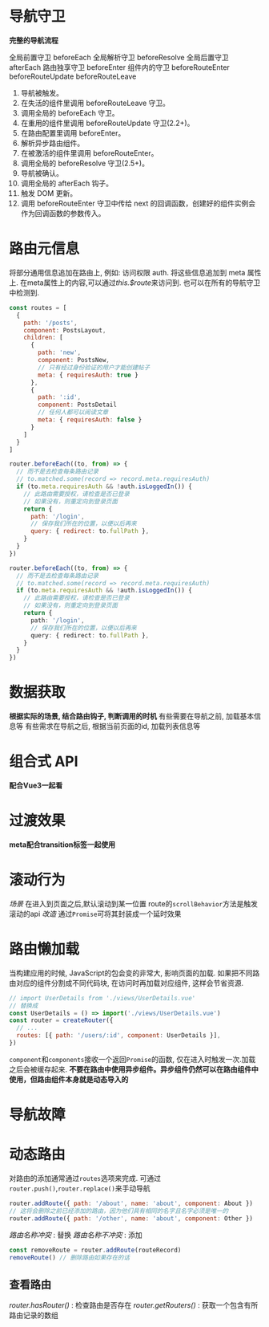 # 导航守卫

**完整的导航流程**

全局前置守卫  beforeEach
全局解析守卫  beforeResolve
全局后置守卫  afterEach
路由独享守卫  beforeEnter
组件内的守卫  beforeRouteEnter  beforeRouteUpdate beforeRouteLeave

1. 导航被触发。
2. 在失活的组件里调用 beforeRouteLeave 守卫。
3. 调用全局的 beforeEach 守卫。
4. 在重用的组件里调用 beforeRouteUpdate 守卫(2.2+)。
5. 在路由配置里调用 beforeEnter。
6. 解析异步路由组件。
7. 在被激活的组件里调用 beforeRouteEnter。
8. 调用全局的 beforeResolve 守卫(2.5+)。
9. 导航被确认。
10. 调用全局的 afterEach 钩子。
11. 触发 DOM 更新。
12. 调用 beforeRouteEnter 守卫中传给 next 的回调函数，创建好的组件实例会作为回调函数的参数传入。

# 路由元信息

将部分通用信息追加在路由上, 例如: 访问权限 auth. 将这些信息追加到 meta 属性上.
在meta属性上的内容,可以通过*this.$route*来访问到. 也可以在所有的导航守卫中检测到.

```js 设置meta属性
const routes = [
  {
    path: '/posts',
    component: PostsLayout,
    children: [
      {
        path: 'new',
        component: PostsNew,
        // 只有经过身份验证的用户才能创建帖子
        meta: { requiresAuth: true }
      },
      {
        path: ':id',
        component: PostsDetail
        // 任何人都可以阅读文章
        meta: { requiresAuth: false }
      }
    ]
  }
]
```
```js 在路由守卫中查询meta信息
router.beforeEach((to, from) => {
  // 而不是去检查每条路由记录
  // to.matched.some(record => record.meta.requiresAuth)
  if (to.meta.requiresAuth && !auth.isLoggedIn()) {
    // 此路由需要授权，请检查是否已登录
    // 如果没有，则重定向到登录页面
    return {
      path: '/login',
      // 保存我们所在的位置，以便以后再来
      query: { redirect: to.fullPath },
    }
  }
})
```
```typescript 在 d.ts 文件追加meta属性
router.beforeEach((to, from) => {
  // 而不是去检查每条路由记录
  // to.matched.some(record => record.meta.requiresAuth)
  if (to.meta.requiresAuth && !auth.isLoggedIn()) {
    // 此路由需要授权，请检查是否已登录
    // 如果没有，则重定向到登录页面
    return {
      path: '/login',
      // 保存我们所在的位置，以便以后再来
      query: { redirect: to.fullPath },
    }
  }
})
```

# 数据获取

**根据实际的场景, 结合路由钩子, 判断调用的时机**
有些需要在导航之前, 加载基本信息等
有些需求在导航之后, 根据当前页面的id, 加载列表信息等

# 组合式 API

**配合Vue3一起看**

# 过渡效果

**meta配合transition标签一起使用**

# 滚动行为

*场景* 在进入到页面之后,默认滚动到某一位置
route的`scrollBehavior`方法是触发滚动的api
*改造* 通过`Promise`可将其封装成一个延时效果

# 路由懒加载

当构建应用的时候, JavaScript的包会变的非常大, 影响页面的加载.
如果把不同路由对应的组件分割成不同代码块, 在访问时再加载对应组件, 这样会节省资源.

```js 路由懒加载
// import UserDetails from './views/UserDetails.vue'
// 替换成
const UserDetails = () => import('./views/UserDetails.vue')
const router = createRouter({
  // ...
  routes: [{ path: '/users/:id', component: UserDetails }],
})
```

`component`和`components`接收一个返回`Promise`的函数, 仅在进入时触发一次.加载之后会被缓存起来.
**不要在路由中使用异步组件。异步组件仍然可以在路由组件中使用，但路由组件本身就是动态导入的**

# 导航故障

# 动态路由
对路由的添加通常通过`routes`选项来完成.
可通过`router.push()`,`router.replace()`来手动导航

```js
router.addRoute({ path: '/about', name: 'about', component: About })
// 这将会删除之前已经添加的路由，因为他们具有相同的名字且名字必须是唯一的
router.addRoute({ path: '/other', name: 'about', component: Other })
```

*路由名称冲突* : 替换
*路由名称不冲突* : 添加

```js
const removeRoute = router.addRoute(routeRecord)
removeRoute() // 删除路由如果存在的话
```

## 查看路由

*router.hasRouter()* : 检查路由是否存在
*router.getRouters()* : 获取一个包含有所路由记录的数组
